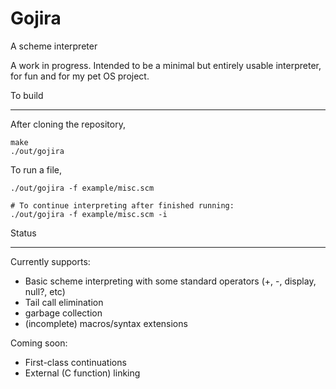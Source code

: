 Gojira
======
A scheme interpreter

A work in progress. Intended to be a minimal but entirely usable interpreter, for fun and for my pet OS project.

To build
- - - - -
After cloning the repository,

    make
    ./out/gojira

To run a file,

    ./out/gojira -f example/misc.scm

    # To continue interpreting after finished running:
    ./out/gojira -f example/misc.scm -i

Status
- - - -

Currently supports:

- Basic scheme interpreting with some standard operators (+, -, display, null?, etc)
- Tail call elimination
- garbage collection
- (incomplete) macros/syntax extensions

Coming soon:

- First-class continuations
- External (C function) linking
